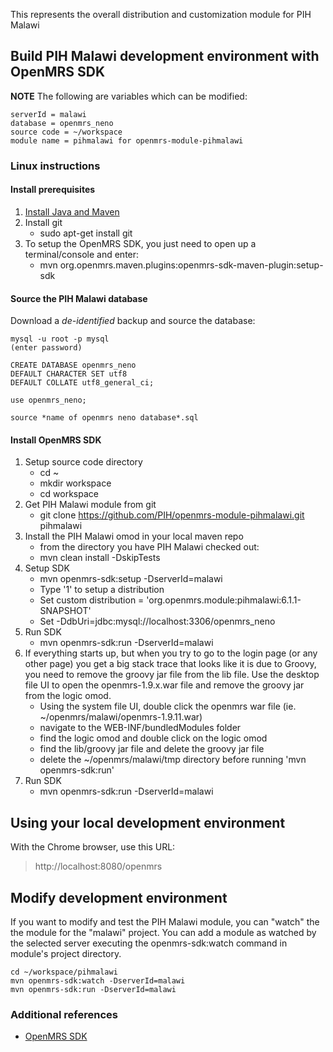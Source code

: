 This represents the overall distribution and customization module for PIH Malawi

## Build PIH Malawi development environment with OpenMRS SDK

**NOTE**
The following are variables which can be modified:
```
serverId = malawi
database = openmrs_neno
source code = ~/workspace
module name = pihmalawi for openmrs-module-pihmalawi
```
### Linux instructions

#### Install prerequisites

1. [Install Java and Maven](https://wiki.openmrs.org/display/docs/OpenMRS+SDK#OpenMRSSDK-Installation)
2. Install git
   - sudo apt-get install git
3. To setup the OpenMRS SDK, you just need to open up a terminal/console and enter:
   - mvn org.openmrs.maven.plugins:openmrs-sdk-maven-plugin:setup-sdk

#### Source the PIH Malawi database

Download a *de-identified* backup and source the database:
```
mysql -u root -p mysql
(enter password)

CREATE DATABASE openmrs_neno
DEFAULT CHARACTER SET utf8
DEFAULT COLLATE utf8_general_ci;

use openmrs_neno;

source *name of openmrs neno database*.sql
```

#### Install OpenMRS SDK
1. Setup source code directory
   - cd ~
   - mkdir workspace
   - cd workspace
2. Get PIH Malawi module from git
   - git clone https://github.com/PIH/openmrs-module-pihmalawi.git pihmalawi
3. Install the PIH Malawi omod in your local maven repo
    - from the directory you have PIH Malawi checked out:
    - mvn clean install -DskipTests
4. Setup SDK
   - mvn openmrs-sdk:setup -DserverId=malawi 
   - Type '1' to setup a distribution
   - Set custom distribution = 'org.openmrs.module:pihmalawi:6.1.1-SNAPSHOT' 
   - Set -DdbUri=jdbc:mysql://localhost:3306/openmrs_neno
5. Run SDK
   - mvn openmrs-sdk:run -DserverId=malawi 
6. If everything starts up, but when you try to go to the login page (or any other page) you get a big stack trace that looks like it is due to Groovy, you need to remove the groovy jar file from the lib file.  Use the desktop file UI to open the openmrs-1.9.x.war file and remove the groovy jar from the logic omod.
   - Using the system file UI, double click the openmrs war file (ie. ~/openmrs/malawi/openmrs-1.9.11.war)
   - navigate to the WEB-INF/bundledModules folder
   - find the logic omod and double click on the logic omod
   - find the lib/groovy jar file and delete the groovy jar file
   - delete the ~/openmrs/malawi/tmp directory before running 'mvn openmrs-sdk:run'
7. Run SDK
   - mvn openmrs-sdk:run -DserverId=malawi

## Using your local development environment

With the Chrome browser, use this URL:

> http://localhost:8080/openmrs

## Modify development environment

If you want to modify and test the PIH Malawi module, you can "watch" the the module for the "malawi" project.  You can add a module as watched by the selected server executing the openmrs-sdk:watch command in module's project directory. 
```
cd ~/workspace/pihmalawi
mvn openmrs-sdk:watch -DserverId=malawi
mvn openmrs-sdk:run -DserverId=malawi
```

### Additional references

- [OpenMRS SDK](https://wiki.openmrs.org/display/docs/OpenMRS+SDK)









